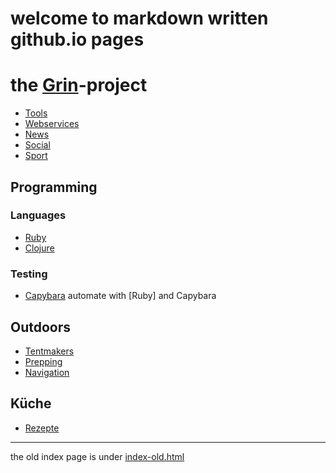 # welcome to markdown written github.io pages

# the [Grin](grin)-project

* [Tools](tools.md)
* [Webservices](webservices.md)
* [News](news.md)
* [Social](social.md)
* [Sport](sport.md)

## Programming
### Languages
* [Ruby](ruby.md)
* [Clojure](clojure.md)

### Testing
* [Capybara] automate with [Ruby] and Capybara

[Capybara]: https://www.amberbit.com/blog/2014/2/12/automate-tasks-on-the-web-with-ruby-and-capybara/

## Outdoors
* [Tentmakers](tents.md)
* [Prepping](prepping.md)
* [Navigation](navigation.md)

## Küche
* [Rezepte](rezepte.md)

-----
the old index page is under [index-old.html](html/index-old.html)
